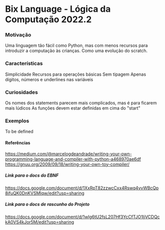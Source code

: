 # Bix Language - Lógica da Computação 2022.2

### Motivação
Uma linguagem tão fácil como Python, mas com menos recursos para introduzir a computação às crianças. Como uma evolução do scratch.

### Características
Simplicidade
Recursos para operações básicas
Sem tipagem
Apenas dígitos, números e underlines nas variáveis

### Curiosidades
Os nomes dos statements parecem mais complicados, mas é para ficarem mais lúdicos
As funções devem estar definidas em cima do "start"

### Exemplos
To be defined

#### Referências
https://medium.com/@marcelogdeandrade/writing-your-own-programming-language-and-compiler-with-python-a468970ae6df 
https://gnuu.org/2009/09/18/writing-your-own-toy-compiler/ 

##### Link para o docs do EBNF
https://docs.google.com/document/d/1XxRpT82zzwcCxx4Rswq4vvWBcQp8jfuQK0DnKVSMIqw/edit?usp=sharing

##### Link para o docs de rascunho do Projeto
https://docs.google.com/document/d/1wlg6tU2fsL207Hf3YcCfTJO1ljVCDQckA0VS4kJor5M/edit?usp=sharing
